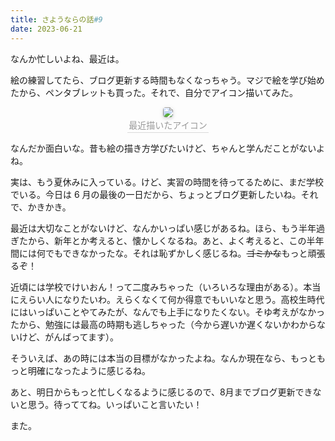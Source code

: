 ```yaml
---
title: さようならの話#9
date: 2023-06-21
---
```


なんか忙しいよね、最近は。

絵の練習してたら、ブログ更新する時間もなくなっちゃう。マジで絵を学び始めたから、ペンタブレットも買った。それで、自分でアイコン描いてみた。

<center>
    <img style="border-radius: 0.3125em;
    box-shadow: 0 2px 4px 0 rgba(34,36,38,.12),0 2px 10px 0 rgba(34,36,38,.08);" 
    src="https://maodaisuki.github.io/blog/images/posts/ICON.png">
    <br>
    <div style="color:orange; border-bottom: 1px solid #d9d9d9;
    display: inline-block;
    color: #999;
    padding: 2px;">最近描いたアイコン</div>
</center>

なんだか面白いな。昔も絵の描き方学びたいけど、ちゃんと学んだことがないよね。

実は、もう夏休みに入っている。けど、実習の時間を待ってるために、まだ学校でいる。今日は 6 月の最後の一日だから、ちょっとブログ更新したいね。それで、かきかき。

最近は大切なことがないけど、なんかいっぱい感じがあるね。ほら、もう半年過ぎたから、新年とか考えると、懐かしくなるね。あと、よく考えると、この半年間には何でもできなかったな。それは恥ずかしく感じるね。~~ゴミかな~~もっと頑張るぞ！

近頃には学校でけいおん！って二度みちゃった（いろいろな理由がある）。本当にえらい人になりたいわ。えらくなくて何か得意でもいいなと思う。高校生時代にはいっぱいことやてみたが、なんでも上手になりたくない。そゆ考えがなかったから、勉強には最高の時期も逃しちゃった（今から遅いか遅くないかわからないけど、がんばってます）。

そういえば、あの時には本当の目標がなかったよね。なんか現在なら、もっともっと明確になったように感じるね。

あと、明日からもっと忙しくなるように感じるので、8月までブログ更新できないと思う。待っててね。いっぱいこと言いたい！

また。

